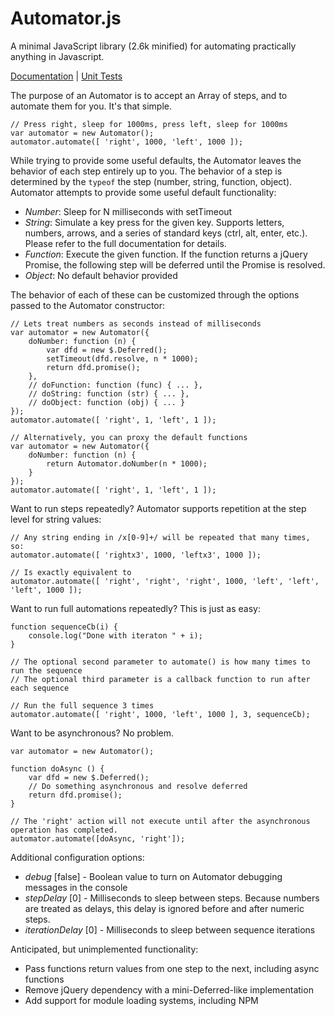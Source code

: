 Automator.js
============

A minimal JavaScript library (2.6k minified) for automating practically anything in Javascript.

[Documentation](https://rawgithub.com/brophdawg11/Automator.js/master/docs/automator.html) |
[Unit Tests](https://rawgithub.com/brophdawg11/Automator.js/master/tests.html)

The purpose of an Automator is to accept an Array of steps, and to automate them for you.  It's that simple.

    // Press right, sleep for 1000ms, press left, sleep for 1000ms
    var automator = new Automator();
    automator.automate([ 'right', 1000, 'left', 1000 ]);

While trying to provide some useful defaults, the Automator leaves the behavior of each step entirely up to you.  The behavior of a step is determined by the `typeof` the step (number, string, function, object).  Automator attempts to provide some useful default functionality:

* *Number*: Sleep for N milliseconds with setTimeout
* *String*: Simulate a key press for the given key.  Supports letters, numbers, arrows, and a series of standard keys (ctrl, alt, enter, etc.).  Please refer to the full documentation for details.
* *Function*: Execute the given function.  If the function returns a jQuery Promise, the following step will be deferred until the Promise is resolved.
* *Object*: No default behavior provided

The behavior of each of these can be customized through the options passed to the Automator constructor:

    // Lets treat numbers as seconds instead of milliseconds
    var automator = new Automator({
        doNumber: function (n) {
            var dfd = new $.Deferred();
            setTimeout(dfd.resolve, n * 1000);
            return dfd.promise();
        },
        // doFunction: function (func) { ... },
        // doString: function (str) { ... },
        // doObject: function (obj) { ... }
    });
    automator.automate([ 'right', 1, 'left', 1 ]);

    // Alternatively, you can proxy the default functions
    var automator = new Automator({
        doNumber: function (n) {
            return Automator.doNumber(n * 1000);
        }
    });
    automator.automate([ 'right', 1, 'left', 1 ]);

Want to run steps repeatedly?  Automator supports repetition at the step level for string values:

    // Any string ending in /x[0-9]+/ will be repeated that many times, so:
    automator.automate([ 'rightx3', 1000, 'leftx3', 1000 ]);

    // Is exactly equivalent to
    automator.automate([ 'right', 'right', 'right', 1000, 'left', 'left', 'left', 1000 ]);


Want to run full automations repeatedly?  This is just as easy:


    function sequenceCb(i) {
        console.log("Done with iteraton " + i);
    }

    // The optional second parameter to automate() is how many times to run the sequence
    // The optional third parameter is a callback function to run after each sequence

    // Run the full sequence 3 times
    automator.automate([ 'right', 1000, 'left', 1000 ], 3, sequenceCb);

Want to be asynchronous?  No problem.

    var automator = new Automator();

    function doAsync () {
        var dfd = new $.Deferred();
        // Do something asynchronous and resolve deferred
        return dfd.promise();
    }

    // The 'right' action will not execute until after the asynchronous operation has completed.
    automator.automate([doAsync, 'right']);

Additional configuration options:

* *debug* [false] - Boolean value to turn on Automator debugging messages in the console
* *stepDelay* [0] - Milliseconds to sleep between steps.  Because numbers are treated as delays, this delay is ignored before and after numeric steps.
* *iterationDelay* [0] - Milliseconds to sleep between sequence iterations

Anticipated, but unimplemented functionality:
* Pass functions return values from one step to the next, including async functions
* Remove jQuery dependency with a mini-Deferred-like implementation
* Add support for module loading systems, including NPM

